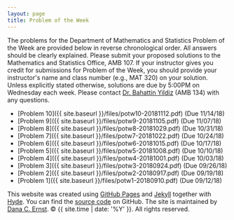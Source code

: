 ```yaml
---
layout: page
title: Problem of the Week
---
```


The problems for the Department of Mathematics and Statistics Problem of the Week are provided below in reverse chronological order. All answers should be clearly explained.  Please submit your proposed solutions to the Mathematics and Statistics Office, AMB 107.  If your instructor gives you credit for submissions for Problem of the Week, you should provide your instructor's name and class number (e.g., MAT 320) on your solution. Unless explicitly stated otherwise, solutions are due by 5:00PM on Wednesday each week. Please contact [Dr. Bahattin Yildiz](mailto:bahattin.yildiz@nau.edu) (AMB 134) with any questions.

- [Problem 10]({{ site.baseurl }}/files/potw10-20181112.pdf) (Due 11/14/18)
- [Problem 9]({{ site.baseurl }}/files/potw9-20181105.pdf) (Due 11/07/18)
- [Problem 8]({{ site.baseurl }}/files/potw8-20181029.pdf) (Due 10/31/18)
- [Problem 7]({{ site.baseurl }}/files/potw7-20181022.pdf) (Due 10/24/18)
- [Problem 6]({{ site.baseurl }}/files/potw6-20181015.pdf) (Due 10/17/18)
- [Problem 5]({{ site.baseurl }}/files/potw5-20181008.pdf) (Due 10/10/18)
- [Problem 4]({{ site.baseurl }}/files/potw4-20181001.pdf) (Due 10/03/18)
- [Problem 3]({{ site.baseurl }}/files/potw3-20180924.pdf) (Due 09/26/18)
- [Problem 2]({{ site.baseurl }}/files/potw2-20180917.pdf) (Due 09/19/18)
- [Problem 1]({{ site.baseurl }}/files/potw1-20180910.pdf) (Due 09/12/18)

<p>This website was created using <a href="https://pages.github.com">GitHub Pages</a> and <a href="http://jekyllrb.com">Jekyll</a> together with <a href="http://hyde.getpoole.com">Hyde</a>. You can find the <a href="http://github.com/NAUMathStat/seminars">source code</a> on GitHub. The site is maintained by <a href="http://dcernst.github.io">Dana C. Ernst</a>. &copy; {{ site.time | date: '%Y' }}. All rights reserved.</p>
